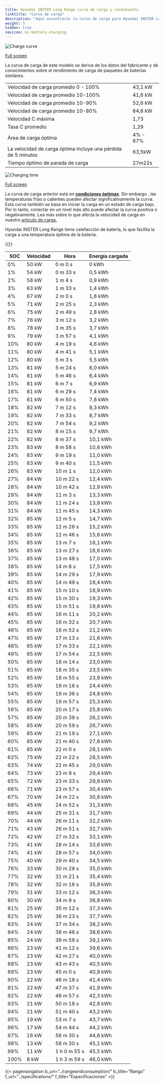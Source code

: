 ```yaml
---
title: Hyundai INSTER Long Range curva de carga y rendimiento
linktitle: "Curva de carga"
description: "Aquí encontrarás la curva de carga para Hyundai INSTER Long Range."
weight: 3
hidden: true
navicon: bi-battery-charging
---
```

<!-- markdownlint-disable MD033 -->
<img src="/images/models/hyundai/inster/inster_long_range/chargingcurve.svg" alt="Charge curve" class="img-fluid">

[Full screen](/images/models/hyundai/inster/inster_long_range/chargingcurve.svg)


<div class="alert alert-primary" role="alert">
La curva de carga de este modelo se deriva de los datos del fabricante y de conocimientos sobre el rendimiento de carga de paquetes de baterías similares.
</div>
<table class="table table-striped border">
<tbody>
<tr>
<td>Velocidad de carga promedio 0 - 100%</td><td>43,1 kW</td>
</tr>
<tr>
<td>Velocidad de carga promedio 10-100%</td><td>41,6 kW</td>
</tr>
<tr>
<td>Velocidad de carga promedio 10-90%</td><td>52,6 kW</td>
</tr>
<tr>
<td>Velocidad de carga promedio 10-80%</td><td>64,8 kW</td>
</tr>
<tr>
<td>Velocidad C máxima</td><td>1,73</td>
</tr>
<tr>
<td>Tasa C promedio</td><td>1,29</td>
</tr>
<tr>
<td>Área de carga óptima</td><td>4% - 67%</td>
</tr>
<tr>
<td>La velocidad de carga óptima incluye una pérdida de 5 minutos</td><td>63,5kW</td>
</tr>
<tr>
<td>Tiempo óptimo de parada de carga</td><td>27m22s</td>
</tr>
</tbody>
</table>
<img src="/images/models/hyundai/inster/inster_long_range/chargingtime.svg" alt="Charging time" class="img-fluid">

[Full screen](/images/models/hyundai/inster/inster_long_range/chargingtime.svg)


La curva de carga anterior está en **[condiciones óptimas](../../../../../technology/battery/charging/#temperatura)**. Sin embargo , las temperaturas frías o calientes pueden afectar significativamente la curva. Esta curva también se basa en iniciar la carga en un estado de carga bajo. Por lo tanto, conectar en un nivel más alto puede afectar la curva positiva o negativamente. Lea más sobre lo que afecta la velocidad de carga en nuestro [artículo de carga.](../../../../../technology/battery/charging/)


Hyundai INSTER Long Range tiene calefacción de batería, lo que facilita la carga a una temperatura óptima de la batería.


{{<evkxdisplayaddarticle />}}
<table class="table table-striped border">
<thead>
<tr><th>SOC</th><th>Velocidad</th><th>Hora</th><th>Energía cargada</th></tr>
</thead>
<tbody>
<tr>
<td>0%</td><td>50 kW</td><td> 0 m 0 s </td><td>0 kWh </td>
</tr>
<tr>
<td>1%</td><td>54 kW</td><td> 0 m 33 s </td><td>0,5 kWh </td>
</tr>
<tr>
<td>2%</td><td>58 kW</td><td> 1 m 4 s </td><td>0,9 kWh </td>
</tr>
<tr>
<td>3%</td><td>63 kW</td><td> 1 m 33 s </td><td>1,4 kWh </td>
</tr>
<tr>
<td>4%</td><td>67 kW</td><td> 2 m 0 s </td><td>1,8 kWh </td>
</tr>
<tr>
<td>5%</td><td>71 kW</td><td> 2 m 25 s </td><td>2,3 kWh </td>
</tr>
<tr>
<td>6%</td><td>75 kW</td><td> 2 m 49 s </td><td>2,8 kWh </td>
</tr>
<tr>
<td>7%</td><td>76 kW</td><td> 3 m 12 s </td><td>3,2 kWh </td>
</tr>
<tr>
<td>8%</td><td>78 kW</td><td> 3 m 35 s </td><td>3,7 kWh </td>
</tr>
<tr>
<td>9%</td><td>79 kW</td><td> 3 m 57 s </td><td>4,1 kWh </td>
</tr>
<tr>
<td>10%</td><td>80 kW</td><td> 4 m 19 s </td><td>4,6 kWh </td>
</tr>
<tr>
<td>11%</td><td>80 kW</td><td> 4 m 41 s </td><td>5,1 kWh </td>
</tr>
<tr>
<td>12%</td><td>80 kW</td><td> 5 m 3 s </td><td>5,5 kWh </td>
</tr>
<tr>
<td>13%</td><td>81 kW</td><td> 5 m 24 s </td><td>6,0 kWh </td>
</tr>
<tr>
<td>14%</td><td>81 kW</td><td> 5 m 46 s </td><td>6,4 kWh </td>
</tr>
<tr>
<td>15%</td><td>81 kW</td><td> 6 m 7 s </td><td>6,9 kWh </td>
</tr>
<tr>
<td>16%</td><td>81 kW</td><td> 6 m 29 s </td><td>7,4 kWh </td>
</tr>
<tr>
<td>17%</td><td>81 kW</td><td> 6 m 50 s </td><td>7,8 kWh </td>
</tr>
<tr>
<td>18%</td><td>82 kW</td><td> 7 m 12 s </td><td>8,3 kWh </td>
</tr>
<tr>
<td>19%</td><td>82 kW</td><td> 7 m 33 s </td><td>8,7 kWh </td>
</tr>
<tr>
<td>20%</td><td>82 kW</td><td> 7 m 54 s </td><td>9,2 kWh </td>
</tr>
<tr>
<td>21%</td><td>82 kW</td><td> 8 m 15 s </td><td>9,7 kWh </td>
</tr>
<tr>
<td>22%</td><td>82 kW</td><td> 8 m 37 s </td><td>10,1 kWh </td>
</tr>
<tr>
<td>23%</td><td>83 kW</td><td> 8 m 58 s </td><td>10,6 kWh </td>
</tr>
<tr>
<td>24%</td><td>83 kW</td><td> 9 m 19 s </td><td>11,0 kWh </td>
</tr>
<tr>
<td>25%</td><td>83 kW</td><td> 9 m 40 s </td><td>11,5 kWh </td>
</tr>
<tr>
<td>26%</td><td>83 kW</td><td> 10 m 1 s </td><td>12,0 kWh </td>
</tr>
<tr>
<td>27%</td><td>84 kW</td><td> 10 m 22 s </td><td>12,4 kWh </td>
</tr>
<tr>
<td>28%</td><td>84 kW</td><td> 10 m 42 s </td><td>12,9 kWh </td>
</tr>
<tr>
<td>29%</td><td>84 kW</td><td> 11 m 3 s </td><td>13,3 kWh </td>
</tr>
<tr>
<td>30%</td><td>84 kW</td><td> 11 m 24 s </td><td>13,8 kWh </td>
</tr>
<tr>
<td>31%</td><td>84 kW</td><td> 11 m 45 s </td><td>14,3 kWh </td>
</tr>
<tr>
<td>32%</td><td>85 kW</td><td> 12 m 5 s </td><td>14,7 kWh </td>
</tr>
<tr>
<td>33%</td><td>85 kW</td><td> 12 m 26 s </td><td>15,2 kWh </td>
</tr>
<tr>
<td>34%</td><td>85 kW</td><td> 12 m 46 s </td><td>15,6 kWh </td>
</tr>
<tr>
<td>35%</td><td>85 kW</td><td> 13 m 7 s </td><td>16,1 kWh </td>
</tr>
<tr>
<td>36%</td><td>85 kW</td><td> 13 m 27 s </td><td>16,6 kWh </td>
</tr>
<tr>
<td>37%</td><td>85 kW</td><td> 13 m 48 s </td><td>17,0 kWh </td>
</tr>
<tr>
<td>38%</td><td>85 kW</td><td> 14 m 8 s </td><td>17,5 kWh </td>
</tr>
<tr>
<td>39%</td><td>85 kW</td><td> 14 m 29 s </td><td>17,9 kWh </td>
</tr>
<tr>
<td>40%</td><td>85 kW</td><td> 14 m 49 s </td><td>18,4 kWh </td>
</tr>
<tr>
<td>41%</td><td>85 kW</td><td> 15 m 10 s </td><td>18,9 kWh </td>
</tr>
<tr>
<td>42%</td><td>85 kW</td><td> 15 m 30 s </td><td>19,3 kWh </td>
</tr>
<tr>
<td>43%</td><td>85 kW</td><td> 15 m 51 s </td><td>19,8 kWh </td>
</tr>
<tr>
<td>44%</td><td>85 kW</td><td> 16 m 11 s </td><td>20,2 kWh </td>
</tr>
<tr>
<td>45%</td><td>85 kW</td><td> 16 m 32 s </td><td>20,7 kWh </td>
</tr>
<tr>
<td>46%</td><td>85 kW</td><td> 16 m 52 s </td><td>21,2 kWh </td>
</tr>
<tr>
<td>47%</td><td>85 kW</td><td> 17 m 13 s </td><td>21,6 kWh </td>
</tr>
<tr>
<td>48%</td><td>85 kW</td><td> 17 m 33 s </td><td>22,1 kWh </td>
</tr>
<tr>
<td>49%</td><td>85 kW</td><td> 17 m 54 s </td><td>22,5 kWh </td>
</tr>
<tr>
<td>50%</td><td>85 kW</td><td> 18 m 14 s </td><td>23,0 kWh </td>
</tr>
<tr>
<td>51%</td><td>85 kW</td><td> 18 m 35 s </td><td>23,5 kWh </td>
</tr>
<tr>
<td>52%</td><td>85 kW</td><td> 18 m 55 s </td><td>23,9 kWh </td>
</tr>
<tr>
<td>53%</td><td>85 kW</td><td> 19 m 16 s </td><td>24,4 kWh </td>
</tr>
<tr>
<td>54%</td><td>85 kW</td><td> 19 m 36 s </td><td>24,8 kWh </td>
</tr>
<tr>
<td>55%</td><td>85 kW</td><td> 19 m 57 s </td><td>25,3 kWh </td>
</tr>
<tr>
<td>56%</td><td>85 kW</td><td> 20 m 17 s </td><td>25,8 kWh </td>
</tr>
<tr>
<td>57%</td><td>85 kW</td><td> 20 m 38 s </td><td>26,2 kWh </td>
</tr>
<tr>
<td>58%</td><td>85 kW</td><td> 20 m 59 s </td><td>26,7 kWh </td>
</tr>
<tr>
<td>59%</td><td>85 kW</td><td> 21 m 19 s </td><td>27,1 kWh </td>
</tr>
<tr>
<td>60%</td><td>85 kW</td><td> 21 m 40 s </td><td>27,6 kWh </td>
</tr>
<tr>
<td>61%</td><td>85 kW</td><td> 22 m 0 s </td><td>28,1 kWh </td>
</tr>
<tr>
<td>62%</td><td>75 kW</td><td> 22 m 22 s </td><td>28,5 kWh </td>
</tr>
<tr>
<td>63%</td><td>74 kW</td><td> 22 m 45 s </td><td>29,0 kWh </td>
</tr>
<tr>
<td>64%</td><td>73 kW</td><td> 23 m 9 s </td><td>29,4 kWh </td>
</tr>
<tr>
<td>65%</td><td>72 kW</td><td> 23 m 33 s </td><td>29,9 kWh </td>
</tr>
<tr>
<td>66%</td><td>71 kW</td><td> 23 m 57 s </td><td>30,4 kWh </td>
</tr>
<tr>
<td>67%</td><td>70 kW</td><td> 24 m 22 s </td><td>30,8 kWh </td>
</tr>
<tr>
<td>68%</td><td>45 kW</td><td> 24 m 52 s </td><td>31,3 kWh </td>
</tr>
<tr>
<td>69%</td><td>44 kW</td><td> 25 m 31 s </td><td>31,7 kWh </td>
</tr>
<tr>
<td>70%</td><td>44 kW</td><td> 26 m 11 s </td><td>32,2 kWh </td>
</tr>
<tr>
<td>71%</td><td>43 kW</td><td> 26 m 51 s </td><td>32,7 kWh </td>
</tr>
<tr>
<td>72%</td><td>42 kW</td><td> 27 m 32 s </td><td>33,1 kWh </td>
</tr>
<tr>
<td>73%</td><td>41 kW</td><td> 28 m 14 s </td><td>33,6 kWh </td>
</tr>
<tr>
<td>74%</td><td>41 kW</td><td> 28 m 57 s </td><td>34,0 kWh </td>
</tr>
<tr>
<td>75%</td><td>40 kW</td><td> 29 m 40 s </td><td>34,5 kWh </td>
</tr>
<tr>
<td>76%</td><td>33 kW</td><td> 30 m 28 s </td><td>35,0 kWh </td>
</tr>
<tr>
<td>77%</td><td>32 kW</td><td> 31 m 21 s </td><td>35,4 kWh </td>
</tr>
<tr>
<td>78%</td><td>32 kW</td><td> 32 m 16 s </td><td>35,9 kWh </td>
</tr>
<tr>
<td>79%</td><td>31 kW</td><td> 33 m 12 s </td><td>36,3 kWh </td>
</tr>
<tr>
<td>80%</td><td>30 kW</td><td> 34 m 9 s </td><td>36,8 kWh </td>
</tr>
<tr>
<td>81%</td><td>25 kW</td><td> 35 m 12 s </td><td>37,3 kWh </td>
</tr>
<tr>
<td>82%</td><td>25 kW</td><td> 36 m 23 s </td><td>37,7 kWh </td>
</tr>
<tr>
<td>83%</td><td>24 kW</td><td> 37 m 34 s </td><td>38,2 kWh </td>
</tr>
<tr>
<td>84%</td><td>24 kW</td><td> 38 m 46 s </td><td>38,6 kWh </td>
</tr>
<tr>
<td>85%</td><td>24 kW</td><td> 39 m 58 s </td><td>39,1 kWh </td>
</tr>
<tr>
<td>86%</td><td>23 kW</td><td> 41 m 12 s </td><td>39,6 kWh </td>
</tr>
<tr>
<td>87%</td><td>23 kW</td><td> 42 m 27 s </td><td>40,0 kWh </td>
</tr>
<tr>
<td>88%</td><td>23 kW</td><td> 43 m 43 s </td><td>40,5 kWh </td>
</tr>
<tr>
<td>89%</td><td>23 kW</td><td> 45 m 0 s </td><td>40,9 kWh </td>
</tr>
<tr>
<td>90%</td><td>22 kW</td><td> 46 m 18 s </td><td>41,4 kWh </td>
</tr>
<tr>
<td>91%</td><td>22 kW</td><td> 47 m 37 s </td><td>41,9 kWh </td>
</tr>
<tr>
<td>92%</td><td>22 kW</td><td> 48 m 57 s </td><td>42,3 kWh </td>
</tr>
<tr>
<td>93%</td><td>21 kW</td><td> 50 m 18 s </td><td>42,8 kWh </td>
</tr>
<tr>
<td>94%</td><td>21 kW</td><td> 51 m 40 s </td><td>43,2 kWh </td>
</tr>
<tr>
<td>95%</td><td>19 kW</td><td> 53 m 7 s </td><td>43,7 kWh </td>
</tr>
<tr>
<td>96%</td><td>17 kW</td><td> 54 m 44 s </td><td>44,2 kWh </td>
</tr>
<tr>
<td>97%</td><td>16 kW</td><td> 56 m 30 s </td><td>44,6 kWh </td>
</tr>
<tr>
<td>98%</td><td>13 kW</td><td> 58 m 30 s </td><td>45,1 kWh </td>
</tr>
<tr>
<td>99%</td><td>11 kW</td><td>1 h 0 m 55 s </td><td>45,5 kWh </td>
</tr>
<tr>
<td>100%</td><td>8 kW</td><td>1 h 3 m 59 s </td><td>46,0 kWh </td>
</tr>
</tbody>
</table>


{{< pagenavigation b_url="../rangeandconsumption/" b_title="Rango" f_url="../specifications/" f_title="Especificaciones" >}}
